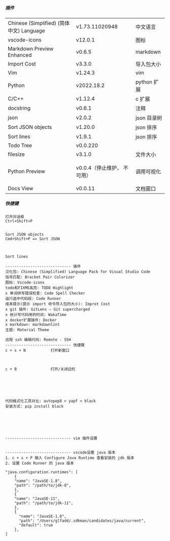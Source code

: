 ##### 插件

|                                          |                             |             |
| ---------------------------------------- | --------------------------- | ----------- |
| Chinese (Simplified) (简体中文) Language | v1.73.11020948              | 中文语言    |
| vscode-icons                             | v12.0.1                     | 图标        |
| Markdown Preview Enhanced                | v0.6.5                      | markdown    |
| Import Cost                              | v3.3.0                      | 导入包大小  |
| Vim                                      | v1.24.3                     | vim         |
| Python                                   | v2022.18.2                  | python 扩展 |
| C/C++                                    | v1.12.4                     | c 扩展      |
| docstring                                | v0.6.1                      | 注释        |
| json                                     | v2.0.2                      | json 目录树 |
| Sort JSON objects                        | v1.20.0                     | json 排序   |
| Sort lines                               | v1.9.1                      | json 排序   |
| Todo Tree                                | v0.0.220                    |             |
| filesize                                 | v3.1.0                      | 文件大小    |
|                                          |                             |             |
|                                          |                             |             |
| Python Preview                           | v0.0.4（停止维护， 不可用） | 调用可视化  |
|                                          |                             |             |
|                                          |                             |             |
| Docs View                                | v0.0.11                     | 文档窗口    |

##### 快捷键

```
打开对话框
Ctrl+Shift+P


Sort JSON objects
Cmd+Shift+P => Sort JSON



Sort lines
```



```
----------------------------- 插件
汉化包: Chinese (Simplified) Language Pack for Visual Studio Code
括号匹配: Bracket Pair Colorizer
图标: Vscode-icons
todo和FIXME高亮: TODO Highlight
x 单词拼写错误检查: Code Spell Checker
运行选中代码段: Code Runner
成本提示(提示 import 命令导入包的大小): Improt Cost
x git 插件: GitLens — Git supercharged
x 统计写代码用的时间: WakaTime
x docker扩展插件: Docker
x markdown: markdownlint
主题: Material Theme

远程 ssh 编辑代码: Remote - SSH
----------------------------- 快捷键
c + s + N           打开新窗口



c + B               打开/关闭边栏






代码格式化工具对比: autopep8 < yapf < black
安装方式: pip install black 






----------------------------- vim 插件设置


----------------------------- vscode设置 java 版本 
1. c + s + P 输入 Configure Java Runtime 查看安装的 jdk 版本
2. 设置 Code Runner 的 java 版本

"java.configuration.runtimes": [
	{
	"name": "JavaSE-1.8",
	"path": "/path/to/jdk-8",
	},
	{
	"name": "JavaSE-11",
	"path": "/path/to/jdk-11",
	},
	{
      "name": "JavaSE-1.8",
      "path": "/Users/glfadd/.sdkman/candidates/java/current",
      "default": true
    },
]


```

